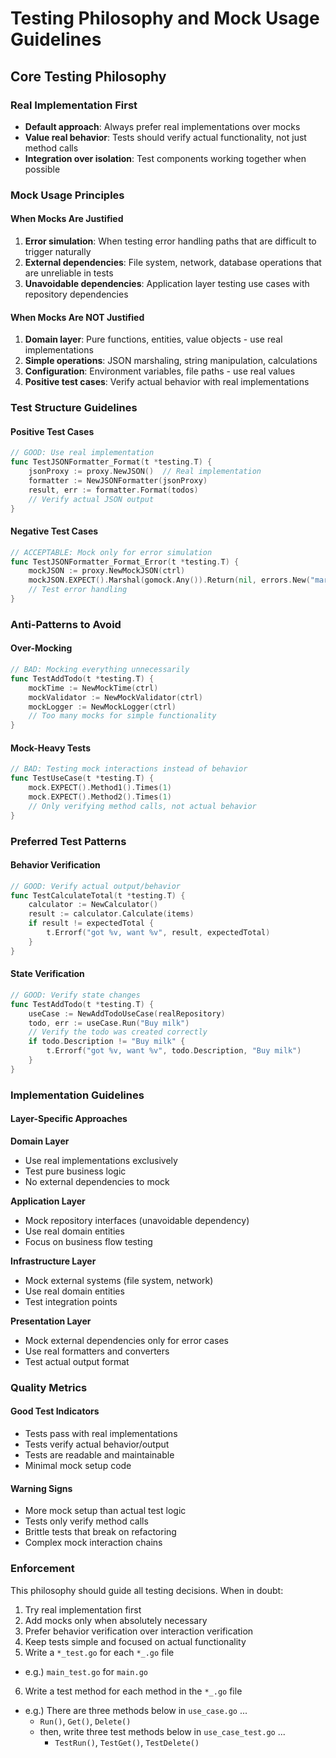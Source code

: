 # Testing Philosophy and Mock Usage Guidelines

## Core Testing Philosophy

### Real Implementation First

- **Default approach**: Always prefer real implementations over mocks
- **Value real behavior**: Tests should verify actual functionality, not just method calls
- **Integration over isolation**: Test components working together when possible

### Mock Usage Principles

#### When Mocks Are Justified

1. **Error simulation**: When testing error handling paths that are difficult to trigger naturally
2. **External dependencies**: File system, network, database operations that are unreliable in tests
3. **Unavoidable dependencies**: Application layer testing use cases with repository dependencies

#### When Mocks Are NOT Justified

1. **Domain layer**: Pure functions, entities, value objects - use real implementations
2. **Simple operations**: JSON marshaling, string manipulation, calculations
3. **Configuration**: Environment variables, file paths - use real values
4. **Positive test cases**: Verify actual behavior with real implementations

### Test Structure Guidelines

#### Positive Test Cases

```go
// GOOD: Use real implementation
func TestJSONFormatter_Format(t *testing.T) {
    jsonProxy := proxy.NewJSON()  // Real implementation
    formatter := NewJSONFormatter(jsonProxy)
    result, err := formatter.Format(todos)
    // Verify actual JSON output
}
```

#### Negative Test Cases

```go
// ACCEPTABLE: Mock only for error simulation
func TestJSONFormatter_Format_Error(t *testing.T) {
    mockJSON := proxy.NewMockJSON(ctrl)
    mockJSON.EXPECT().Marshal(gomock.Any()).Return(nil, errors.New("marshal error"))
    // Test error handling
}
```

### Anti-Patterns to Avoid

#### Over-Mocking

```go
// BAD: Mocking everything unnecessarily
func TestAddTodo(t *testing.T) {
    mockTime := NewMockTime(ctrl)
    mockValidator := NewMockValidator(ctrl)
    mockLogger := NewMockLogger(ctrl)
    // Too many mocks for simple functionality
}
```

#### Mock-Heavy Tests

```go
// BAD: Testing mock interactions instead of behavior
func TestUseCase(t *testing.T) {
    mock.EXPECT().Method1().Times(1)
    mock.EXPECT().Method2().Times(1)
    // Only verifying method calls, not actual behavior
}
```

### Preferred Test Patterns

#### Behavior Verification

```go
// GOOD: Verify actual output/behavior
func TestCalculateTotal(t *testing.T) {
    calculator := NewCalculator()
    result := calculator.Calculate(items)
    if result != expectedTotal {
        t.Errorf("got %v, want %v", result, expectedTotal)
    }
}
```

#### State Verification

```go
// GOOD: Verify state changes
func TestAddTodo(t *testing.T) {
    useCase := NewAddTodoUseCase(realRepository)
    todo, err := useCase.Run("Buy milk")
    // Verify the todo was created correctly
    if todo.Description != "Buy milk" {
        t.Errorf("got %v, want %v", todo.Description, "Buy milk")
    }
}
```

### Implementation Guidelines

#### Layer-Specific Approaches

**Domain Layer**

- Use real implementations exclusively
- Test pure business logic
- No external dependencies to mock

**Application Layer**

- Mock repository interfaces (unavoidable dependency)
- Use real domain entities
- Focus on business flow testing

**Infrastructure Layer**

- Mock external systems (file system, network)
- Use real domain entities
- Test integration points

**Presentation Layer**

- Mock external dependencies only for error cases
- Use real formatters and converters
- Test actual output format

### Quality Metrics

#### Good Test Indicators

- Tests pass with real implementations
- Tests verify actual behavior/output
- Tests are readable and maintainable
- Minimal mock setup code

#### Warning Signs

- More mock setup than actual test logic
- Tests only verify method calls
- Brittle tests that break on refactoring
- Complex mock interaction chains

### Enforcement

This philosophy should guide all testing decisions. When in doubt:

1. Try real implementation first
2. Add mocks only when absolutely necessary
3. Prefer behavior verification over interaction verification
4. Keep tests simple and focused on actual functionality
5. Write a `*_test.go` for each `*_.go` file

- e.g.) `main_test.go` for `main.go`

6. Write a test method for each method in the `*_.go` file

- e.g.) There are three methods below in `use_case.go` ...
    - `Run()`, `Get()`, `Delete()`
    - then, write three test methods below in `use_case_test.go` ...
        - `TestRun()`, `TestGet()`, `TestDelete()`

